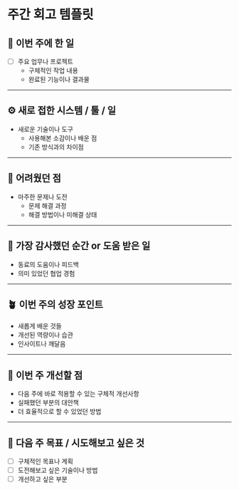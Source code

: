 # 주간 회고 템플릿

## 📌 이번 주에 한 일

- [ ] 주요 업무나 프로젝트
  - 구체적인 작업 내용
  - 완료된 기능이나 결과물

---

## ⚙️ 새로 접한 시스템 / 툴 / 일

- 새로운 기술이나 도구
  - 사용해본 소감이나 배운 점
  - 기존 방식과의 차이점

---

## 🤯 어려웠던 점

- 마주한 문제나 도전
  - 문제 해결 과정
  - 해결 방법이나 미해결 상태

---

## 🙌 가장 감사했던 순간 or 도움 받은 일

- 동료의 도움이나 피드백
- 의미 있었던 협업 경험

---

## 🪴 이번 주의 성장 포인트

- 새롭게 배운 것들
- 개선된 역량이나 습관
- 인사이트나 깨달음

---

## 🔄 이번 주 개선할 점

- 다음 주에 바로 적용할 수 있는 구체적 개선사항
- 실패했던 부분의 대안책
- 더 효율적으로 할 수 있었던 방법

---

## 🎯 다음 주 목표 / 시도해보고 싶은 것

- [ ] 구체적인 목표나 계획
- [ ] 도전해보고 싶은 기술이나 방법
- [ ] 개선하고 싶은 부분